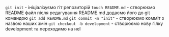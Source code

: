 `git init` - ініціалізуємо гіт репозиторій
`touch README.md` - створюємо README файл
після редагування README.md додаємо його до git командою `git add README.md`
`git commit -m "init"` - створюємо комміт з назвою наших змін
`git checkout -b development` - створюємо нову гілку development та переходимо на неї
